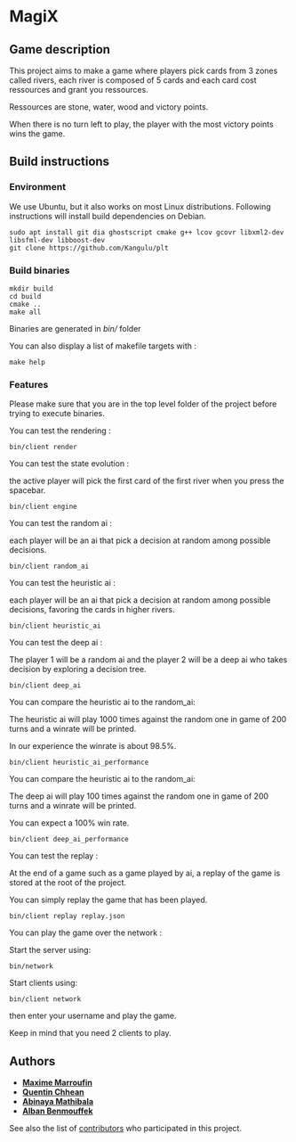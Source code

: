# MagiX

## Game description

This project aims to make a game where players pick cards from 3 zones called rivers, each river is composed of 5 cards and each card cost ressources and grant you ressources.

Ressources are stone, water, wood and victory points.

When there is no turn left to play, the player with the most victory points wins the game. 

## Build instructions

### Environment

We use Ubuntu, but it also works on most Linux distributions.
Following instructions will install build dependencies on Debian.

```
sudo apt install git dia ghostscript cmake g++ lcov gcovr libxml2-dev libsfml-dev libboost-dev
git clone https://github.com/Kangulu/plt
```

### Build binaries

```
mkdir build
cd build
cmake ..
make all
```

Binaries are generated in *bin/* folder

You can also display a list of makefile targets with :
```
make help
```

### Features
Please make sure that you are in the top level folder of the project before trying to execute binaries.

You can test the rendering :
```
bin/client render
```

You can test the state evolution :

the active player will pick the first card of the first river when you press the spacebar.
```
bin/client engine
```

You can test the random ai :

each player will be an ai that pick a decision at random among possible decisions.
```
bin/client random_ai
```

You can test the heuristic ai :

each player will be an ai that pick a decision at random among possible decisions, favoring the cards in higher rivers.
```
bin/client heuristic_ai
```

You can test the deep ai :

The player 1 will be a random ai and the player 2 will be a deep ai who takes decision by exploring a decision tree.
```
bin/client deep_ai
```

You can compare the heuristic ai to the random_ai:

The heuristic ai will play 1000 times against the random one in game of 200 turns and a winrate will be printed.

In our experience the winrate is about 98.5%.
```
bin/client heuristic_ai_performance
```

You can compare the heuristic ai to the random_ai:

The deep ai will play 100 times against the random one in game of 200 turns and a winrate will be printed.

You can expect a 100% win rate.
```
bin/client deep_ai_performance
```

You can test the replay :

At the end of a game such as a game played by ai, a replay of the game is stored at the root of the project.

You can simply replay the game that has been played.
```
bin/client replay replay.json
```

You can play the game over the network :

Start the server using:
```
bin/network
```

Start clients using:
```
bin/client network
```
then enter your username and play the game.

Keep in mind that you need 2 clients to play.


## Authors

* [**Maxime Marroufin**](https://github.com/Kangulu)
* [**Quentin Chhean**](https://github.com/quenchhe)
* [**Abinaya Mathibala**](https://github.com/AbinayaM-coder)
* [**Alban Benmouffek**](https://github.com/sonibla)

See also the list of [contributors](https://github.com/Kangulu/plt/contributors) who participated in this project.
